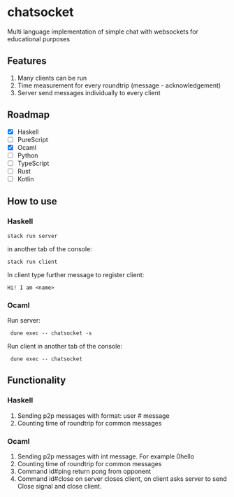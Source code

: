# chatsocket

Multi language implementation of simple chat with websockets for educational purposes

## Features

1. Many clients can be run
2. Time measurement for every roundtrip (message - acknowledgement)
3. Server send messages individually to every client

## Roadmap

- [x] Haskell
- [ ] PureScript
- [x] Ocaml
- [ ] Python
- [ ] TypeScript
- [ ] Rust
- [ ] Kotlin

## How to use

### Haskell

```shell
stack run server
```
in another tab of the console:

```shell
stack run client
```
In client type further message to register client:

    Hi! I am <name>

### Ocaml

Run server:

```shell
 dune exec -- chatsocket -s
 ```
Run client in another tab of the console:

```shell
 dune exec -- chatsocket
```

## Functionality

### Haskell

1. Sending p2p messages with format: user # message
2. Counting time of roundtrip for common messages

### Ocaml

1. Sending p2p messages with int <id>message. For example 0hello
2. Counting time of roundtrip for common messages
3. Command id#ping return pong from opponent
4. Command id#close on server closes client, on client asks server to send Close signal and close client.
